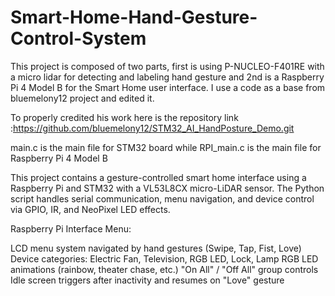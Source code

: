 # Smart-Home-Hand-Gesture-Control-System
This project is composed of two parts, first is using P-NUCLEO-F401RE with a micro lidar for detecting and labeling hand gesture and 2nd is a Raspberry Pi 4 Model B for the Smart Home user interface. I use a code as a base from bluemelony12 project and edited it.


To properly credited his work here is the repository link :https://github.com/bluemelony12/STM32_AI_HandPosture_Demo.git

main.c is the main file for STM32 board while RPI_main.c is the main file for Raspberry Pi 4 Model B

This project contains a gesture-controlled smart home interface using a Raspberry Pi and STM32 with a VL53L8CX micro-LiDAR sensor. The Python script handles serial communication, menu navigation, and device control via GPIO, IR, and NeoPixel LED effects.

Raspberry Pi Interface Menu:

LCD menu system navigated by hand gestures (Swipe, Tap, Fist, Love)
Device categories: Electric Fan, Television, RGB LED, Lock, Lamp
RGB LED animations (rainbow, theater chase, etc.)
"On All" / "Off All" group controls
Idle screen triggers after inactivity and resumes on "Love" gesture
